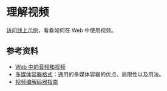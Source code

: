 # 理解视频

[访问线上示例](https://codesandbox.io/s/github/alvinhui/100-Days-Of-WebMedia/tree/main/zh-cn/01_basic/02_video/example/)，看看如何在 Web 中使用视频。

## 参考资料

- [Web 中的音频和视频](https://developer.mozilla.org/zh-CN/docs/Learn/HTML/Multimedia_and_embedding/Video_and_audio_content)
- [多媒体容器格式](https://developer.mozilla.org/zh-CN/docs/Web/Media/Formats/Containers)：通用的多媒体容器的优点、局限性以及用法。 
- [视频编解码器指南](https://developer.mozilla.org/zh-CN/docs/Web/Media/Formats/%E8%A7%86%E9%A2%91%E7%BC%96%E8%A7%A3%E7%A0%81%E5%99%A8)
